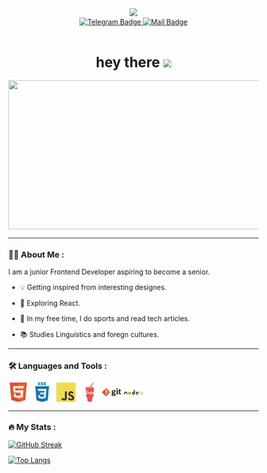 <div id="header" align="center">
  <img src="https://media.giphy.com/media/f6hnhHkks8bk4jwjh3/giphy.gif" width="130"/>
  <div id="badges">
    <a href="https://t.me/anlimonova">
      <img src="https://img.shields.io/badge/Telegram-2CA5E0?style=for-the-badge&logo=telegram&logoColor=white" alt="Telegram Badge"/>
    </a>
    <a href="mailto:annalimonovaa@yandex.ru">
      <img src="https://img.shields.io/badge/mail-8a307f?style=for-the-badge&logo=mail&logoColor=white" alt="Mail Badge"/>
    </a>
  </div>
  <img src="https://komarev.com/ghpvc/?username=anlimonova&style=flat-square&color=5171d1" alt=""/>
  <h1>
  hey there
  <img src="https://media.giphy.com/media/hvRJCLFzcasrR4ia7z/giphy.gif" width="30px"/>
  </h1>
</div>
<main>

<div align="center">
  <img src="https://media.giphy.com/media/L8K62iTDkzGX6/giphy.gif" width="600" height="300"/>
</div>
<div id="about">
  
  ---
  ### :woman_technologist: About Me :
I am a junior Frontend Developer aspiring to become a senior.
- :bulb: Getting inspired from interesting designes.

- :seedling: Exploring React.

- :bicyclist: In my free time, I do sports and read tech articles.
  
- :books: Studies Linguistics and foregn cultures.
  
</div>
<div id="tools">
  
---
### :hammer_and_wrench: Languages and Tools :
  
<div>
<img src="https://github.com/devicons/devicon/blob/master/icons/html5/html5-original.svg" title="HTML5" alt="HTML" width="40" height="40"/>&nbsp;
<img src="https://github.com/devicons/devicon/blob/master/icons/css3/css3-plain-wordmark.svg"  title="CSS3" alt="CSS" width="40" height="40"/>&nbsp;
<img src="https://github.com/devicons/devicon/blob/master/icons/javascript/javascript-original.svg" title="JavaScript" alt="JavaScript" width="40" height="40"/>&nbsp;
<!--  <img src="https://github.com/devicons/devicon/blob/master/icons/react/react-original-wordmark.svg" title="React" alt="React" width="40" height="40"/>&nbsp; -->
<img src="https://github.com/devicons/devicon/blob/master/icons/gulp/gulp-plain.svg" title="Gulp" **alt="Gulp" width="40" height="40"/>
<img src="https://github.com/devicons/devicon/blob/master/icons/git/git-original-wordmark.svg" title="Git" **alt="Git" width="40" height="40"/>
<img src="https://github.com/devicons/devicon/blob/master/icons/nodejs/nodejs-original-wordmark.svg" title="NodeJS" alt="NodeJS" width="40" height="40"/>&nbsp;
 
</div>
  </div>
  <div id="stats">
    
---
### :fire: My Stats :
    
[![GitHub Streak](http://github-readme-streak-stats.herokuapp.com?user=anlimonova&theme=dark&background=000000)](https://git.io/streak-stats)
    
[![Top Langs](https://github-readme-stats.vercel.app/api/top-langs/?username=anlimonova&layout=compact&theme=vision-friendly-dark)](https://github.com/anuraghazra/github-readme-stats)
    
  </div>
  
</main>
